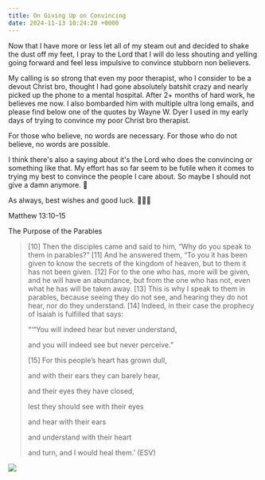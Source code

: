 ```yaml
---
title: On Giving Up on Convincing
date: 2024-11-13 10:24:20 +0000
---
```


Now that I have more or less let all of my steam out and decided to shake the dust off my feet, I pray to the Lord that I will do less shouting and yelling going forward and feel less impulsive to convince stubborn non believers.

My calling is so strong that even my poor therapist, who I consider to be a devout Christ bro, thought I had gone absolutely batshit crazy and nearly picked up the phone to a mental hospital. After 2+ months of hard work, he believes me now. I also bombarded him with multiple ultra long emails, and please find below one of the quotes by Wayne W. Dyer I used in my early days of trying to convince my poor Christ bro therapist.

For those who believe, no words are necessary. For those who do not believe, no words are possible.

I think there's also a saying about it's the Lord who does the convincing or something like that. My effort has so far seem to be futile when it comes to trying my best to convince the people I care about. So maybe I should not give a damn anymore. 🤷

As always, best wishes and good luck. 🙏🫶😘

Matthew 13:10–15

The Purpose of the Parables

>   [10] Then the disciples came and said to him, “Why do you speak to them in parables?” [11] And he answered them, “To you it has been given to know the secrets of the kingdom of heaven, but to them it has not been given. [12] For to the one who has, more will be given, and he will have an abundance, but from the one who has not, even what he has will be taken away. [13] This is why I speak to them in parables, because seeing they do not see, and hearing they do not hear, nor do they understand. [14] Indeed, in their case the prophecy of Isaiah is fulfilled that says:
>
>“‘“You will indeed hear but never understand,
>
>and you will indeed see but never perceive.”
>
>[15] For this people’s heart has grown dull,
>
>and with their ears they can barely hear,
>
>and their eyes they have closed,
>
>lest they should see with their eyes
>
>and hear with their ears
>
>and understand with their heart
>
>and turn, and I would heal them.’ (ESV)

![](/038073708c2162c367c0986ed1c39c0d.gif)
